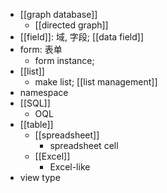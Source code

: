 - [[graph database]]
    - [[directed graph]]
- [[field]]: 域, 字段; [[data field]]
- form: 表单
    - form instance;
- [[list]]
    - make list; [[list management]]
- namespace
- [[SQL]]
    - OQL
- [[table]]
    - [[spreadsheet]]
        - spreadsheet cell
    - [[Excel]]
        - Excel-like
- view type
